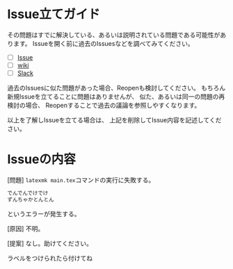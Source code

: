 Issue立てガイド
==========
その問題はすでに解決している、あるいは説明されている問題である可能性があります。
Issueを開く前に過去のIssuesなどを調べてみてください。

- [ ] [Issue](https://github.com/PMOB/PMOB.github.io/issues?q=is%3Aissue+is%3Aclosed)
- [ ] [wiki](https://github.com/PMOB/PMOB.github.io/wiki)
- [ ] [Slack](https://pmob.slack.com/messages/homepage)

過去のIssuesに似た問題があった場合、Reopenも検討してください。
もちろん新規Issueを立てることに問題はありませんが、
似た、あるいは同一の問題の再検討の場合、
Reopenすることで過去の議論を参照しやすくなります。

以上を了解しIssueを立てる場合は、
上記を削除してIssue内容を記述してください。


Issueの内容
==========

[問題]
`latexmk main.tex`コマンドの実行に失敗する。

```sh
でんでんでけでけ
ずんちゃかとんとん
```
というエラーが発生する。

[原因]
不明。

[提案]
なし。助けてください。

ラベルをつけられたら付けてね
